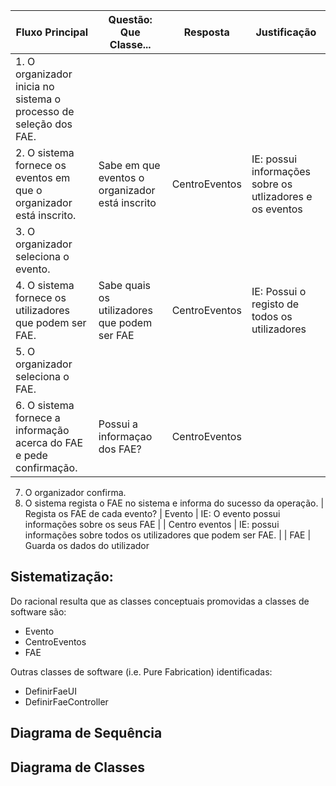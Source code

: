 Fluxo Principal | Questão: Que Classe... | Resposta | Justificação
--------------- | ---------------------- | -------- | ------------
1. O organizador inicia no sistema o processo de seleção dos FAE. ||| 
2. O sistema fornece os eventos em que o organizador está inscrito. | Sabe em que eventos o organizador está inscrito | CentroEventos | IE: possui informações sobre os utlizadores e os eventos
3. O organizador seleciona o evento. |||
4. O sistema fornece os utilizadores que podem ser FAE. | Sabe quais os utilizadores que podem ser FAE | CentroEventos |IE: Possui o registo de todos os utilizadores
5. O organizador seleciona o FAE. |||
6. O sistema fornece a informação acerca do FAE e pede confirmação. | Possui a informaçao dos FAE? | CentroEventos |  |IE: Possui o registo de todos os utilizadores
7. O organizador confirma.
8. O sistema regista o FAE no sistema e informa do sucesso da operação. | Regista os FAE de cada evento? | Evento | IE: O evento possui informações sobre os seus FAE
 | | Centro eventos | IE: possui informações sobre todos os utilizadores que podem ser FAE.
 | | FAE | Guarda os dados do utilizador

## Sistematização: ##

Do racional resulta que as classes conceptuais promovidas a classes de software são:

* Evento
* CentroEventos
* FAE


Outras classes de software (i.e. Pure Fabrication) identificadas:  

* DefinirFaeUI
* DefinirFaeController


## Diagrama de Sequência ##


## Diagrama de Classes ##